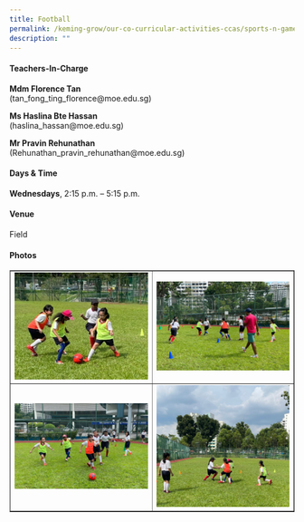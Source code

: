 ```yaml
---
title: Football
permalink: /keming-grow/our-co-curricular-activities-ccas/sports-n-games/football/
description: ""
---
```

<h4>Teachers-In-Charge</h4>
<p><strong>Mdm Florence Tan<br /></strong>(tan_fong_ting_florence@moe.edu.sg)</p>
<p><strong>Ms Haslina Bte Hassan<br /></strong>(haslina_hassan@moe.edu.sg)</p>
<p><strong>Mr Pravin Rehunathan<br /></strong>(Rehunathan_pravin_rehunathan@moe.edu.sg)</p>
<h4>Days &amp; Time</h4>
<p><strong>Wednesdays</strong>, 2:15 p.m. &ndash; 5:15 p.m.</p>
<h4>Venue</h4>
<p>Field</p>
<h4>Photos</h4>
<table style="border-collapse: collapse; width: 100%;" border="1">
<tbody>
<tr>
<td style="width: 50%;"><img src="/images/foot1.jpeg"></td>
<td style="width: 50%;"><img src="/images/foot2.jpeg"></td>
</tr>
<tr>
<td style="width: 50%;"><img src="/images/foot3.jpeg"></td>
<td style="width: 50%;"><img src="/images/foot4.jpeg"></td>
</tr>
</tbody>
</table>